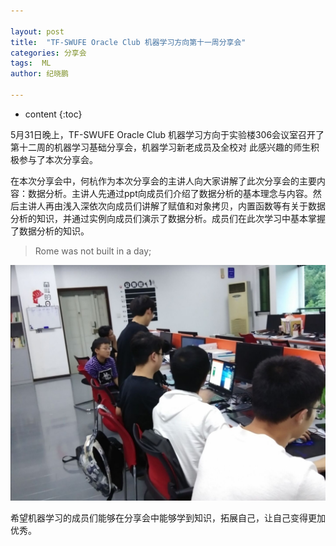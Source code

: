 ```yaml
---

layout: post
title:  "TF-SWUFE Oracle Club 机器学习方向第十一周分享会"
categories: 分享会
tags:  ML
author: 纪晓鹏

---
```

* content
{:toc}

5月31日晚上，TF-SWUFE Oracle Club 机器学习方向于实验楼306会议室召开了第十二周的机器学习基础分享会，机器学习新老成员及全校对
此感兴趣的师生积极参与了本次分享会。

在本次分享会中，何杭作为本次分享会的主讲人向大家讲解了此次分享会的主要内容：数据分析。主讲人先通过ppt向成员们介绍了数据分析的基本理念与内容。然后主讲人再由浅入深依次向成员们讲解了赋值和对象拷贝，内置函数等有关于数据分析的知识，并通过实例向成员们演示了数据分析。成员们在此次学习中基本掌握了数据分析的知识。



 >Rome was not built in a day;
 
![](/img/2019-05-31.jpg)

希望机器学习的成员们能够在分享会中能够学到知识，拓展自己，让自己变得更加优秀。
